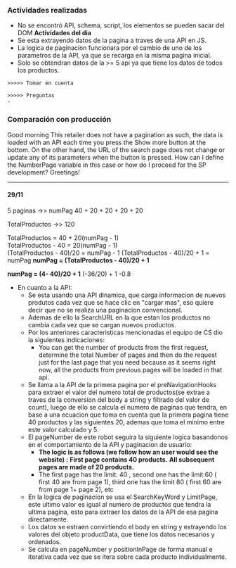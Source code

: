 ~~~


~~~

### Actividades realizadas
- No se encontró API, schema, script, los elementos se pueden sacar del DOM
**Actividades del dia**
- Se esta extrayendo datos de la pagina a traves de una API en JS.
- La logica de paginacion funcionara por el cambio de uno de los parametros de la API, ya que se recarga en la misma pagina inicial.
- Solo se obtendran datos de la >= 5 api ya que tiene los datos de todos los productos.

~~~
>>>>> Tomar en cuenta

~~~

~~~
>>>>> Preguntas
- 
~~~


### Comparación con producción
Good morning 
This retailer does not have a pagination as such, the data is loaded with an API each time you press the Show more button at the bottom.
On the other hand, the URL of the search page does not change or update any of its parameters when the button is pressed.
How can I define the NumberPage variable in this case or how do I proceed for the SP development?
Greetings!

---
#### 29/11

5 paginas ->>  numPag
40 + 20 + 20 + 20 + 20

TotalProductos ->> 120

TotalProductos                      = 40 + 20(numPag - 1)  
TotalProductos - 40               = 20(numPag - 1)  
(TotalProductos - 40)/20       = numPag - 1
(TotalProductos - 40)/20 + 1 = numPag
                           **numPag    = (TotalProductos - 40)/20 + 1**


**numPag    = (4- 40)/20 + 1**
                     (-36/20) + 1
                     -0.8

- En cuanto a la API:
	- Se esta usando una API dinamica, que carga informacion de nuevos produtos cada vez que se hace clic en "cargar mas", eso quiere decir que no se realiza una paginacion convencional.
	- Ademas de ello la SearchURL en la que estan los productos no cambia cada vez que se cargan nuevos productos.
	- Por los anteriores caracteristicas mencionadas el equipo de CS dio la siguientes indicaciones:
		- You can get the number of products from the first request, determine the total Number of pages and then do the request just for the last page that you need because as it seems right now, all the products from previous pages will be loaded in that api.
	- Se llama a la API de la primera pagina por el preNavigationHooks para extraer el valor del numero total de productos(se extrae a traves de la conversion del body a string y filtrado del valor de count), luego de ello se calcula el numero de paginas que tendra, en base a una ecuacion que toma en cuenta que la primera pagina tiene 40 productos y las siguientes 20, ademas que toma el minimo entre este valor calculado y 5.
	- El pageNumber de este robot seguira la siguiente logica basandonos en el comportamiento de la API y paginacion de usuario:
		- **The logic is as follows (we follow how an user would see the website) :**  **First page contains 40 products.** **All subsequent pages are made of 20 products.**
		- The first page has the limit: 40 , second one has the limit:60 ( first 40 are from page 1), third one has the limit 80 ( first 60 are from page 1+ page 2), etc
	- En la logica de paginacion se usa el SearchKeyWord y LimitPage, este ultimo valor es igual al numero de productos que tendra la ultima pagina, esto para extraer los datos de la API de esa pagina directamente.
	- Los datos se estraen convirtiendo el body en string y extrayendo los valores del objeto productData, que tiene los datos necesarios y ordenados.
	- Se calcula en pageNumber y positionInPage de forma manual e iterativa cada vez que se itera sobre cada producto individualmente.
	
